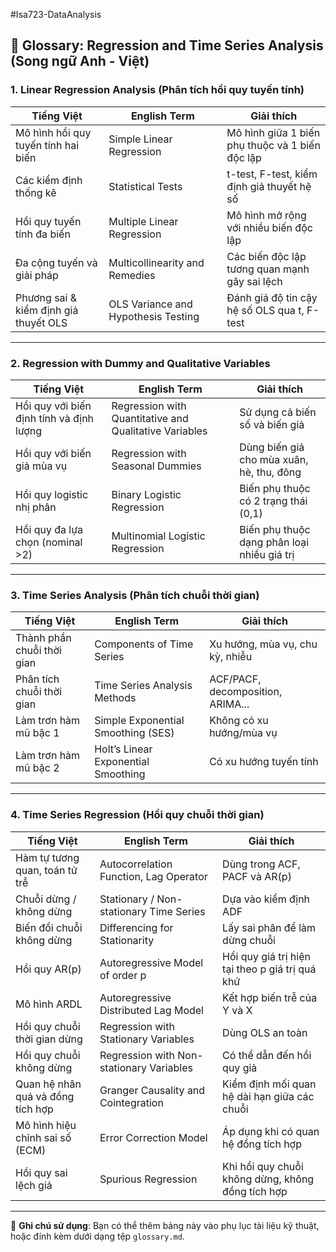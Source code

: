 
#Isa723-DataAnalysis
## 📘 Glossary: Regression and Time Series Analysis (Song ngữ Anh - Việt)

### 1. Linear Regression Analysis (Phân tích hồi quy tuyến tính)

| Tiếng Việt                                        | English Term                                | Giải thích |
|--------------------------------------------------|---------------------------------------------|------------|
| Mô hình hồi quy tuyến tính hai biến             | Simple Linear Regression                    | Mô hình giữa 1 biến phụ thuộc và 1 biến độc lập |
| Các kiểm định thống kê                           | Statistical Tests                           | t-test, F-test, kiểm định giả thuyết hệ số |
| Hồi quy tuyến tính đa biến                       | Multiple Linear Regression                  | Mô hình mở rộng với nhiều biến độc lập |
| Đa cộng tuyến và giải pháp                       | Multicollinearity and Remedies              | Các biến độc lập tương quan mạnh gây sai lệch |
| Phương sai & kiểm định giả thuyết OLS            | OLS Variance and Hypothesis Testing         | Đánh giá độ tin cậy hệ số OLS qua t, F-test |

---

### 2. Regression with Dummy and Qualitative Variables

| Tiếng Việt                                        | English Term                                | Giải thích |
|--------------------------------------------------|---------------------------------------------|------------|
| Hồi quy với biến định tính và định lượng         | Regression with Quantitative and Qualitative Variables | Sử dụng cả biến số và biến giả |
| Hồi quy với biến giả mùa vụ                      | Regression with Seasonal Dummies            | Dùng biến giả cho mùa xuân, hè, thu, đông |
| Hồi quy logistic nhị phân                        | Binary Logistic Regression                  | Biến phụ thuộc có 2 trạng thái (0,1) |
| Hồi quy đa lựa chọn (nominal >2)                 | Multinomial Logistic Regression             | Biến phụ thuộc dạng phân loại nhiều giá trị |

---

### 3. Time Series Analysis (Phân tích chuỗi thời gian)

| Tiếng Việt                                        | English Term                                | Giải thích |
|--------------------------------------------------|---------------------------------------------|------------|
| Thành phần chuỗi thời gian                       | Components of Time Series                   | Xu hướng, mùa vụ, chu kỳ, nhiễu |
| Phân tích chuỗi thời gian                        | Time Series Analysis Methods                | ACF/PACF, decomposition, ARIMA... |
| Làm trơn hàm mũ bậc 1                             | Simple Exponential Smoothing (SES)         | Không có xu hướng/mùa vụ |
| Làm trơn hàm mũ bậc 2                             | Holt’s Linear Exponential Smoothing         | Có xu hướng tuyến tính |

---

### 4. Time Series Regression (Hồi quy chuỗi thời gian)

| Tiếng Việt                                        | English Term                                | Giải thích |
|--------------------------------------------------|---------------------------------------------|------------|
| Hàm tự tương quan, toán tử trễ                   | Autocorrelation Function, Lag Operator      | Dùng trong ACF, PACF và AR(p) |
| Chuỗi dừng / không dừng                          | Stationary / Non-stationary Time Series     | Dựa vào kiểm định ADF |
| Biến đổi chuỗi không dừng                        | Differencing for Stationarity               | Lấy sai phân để làm dừng chuỗi |
| Hồi quy AR(p)                                     | Autoregressive Model of order p             | Hồi quy giá trị hiện tại theo p giá trị quá khứ |
| Mô hình ARDL                                      | Autoregressive Distributed Lag Model        | Kết hợp biến trễ của Y và X |
| Hồi quy chuỗi thời gian dừng                      | Regression with Stationary Variables        | Dùng OLS an toàn |
| Hồi quy chuỗi không dừng                          | Regression with Non-stationary Variables    | Có thể dẫn đến hồi quy giả |
| Quan hệ nhân quả và đồng tích hợp                | Granger Causality and Cointegration         | Kiểm định mối quan hệ dài hạn giữa các chuỗi |
| Mô hình hiệu chỉnh sai số (ECM)                   | Error Correction Model                      | Áp dụng khi có quan hệ đồng tích hợp |
| Hồi quy sai lệch giả                              | Spurious Regression                         | Khi hồi quy chuỗi không dừng, không đồng tích hợp |

---

📎 **Ghi chú sử dụng**: Bạn có thể thêm bảng này vào phụ lục tài liệu kỹ thuật, hoặc đính kèm dưới dạng tệp `glossary.md`.

